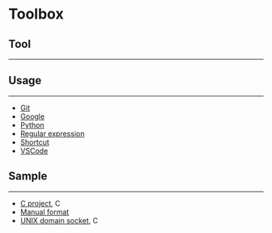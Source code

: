 # Toolbox


## Tool
----------------------------------------


## Usage
----------------------------------------
- [Git](git)
- [Google](google)
- [Python](python)
- [Regular expression](regular_expression)
- [Shortcut](shortcut)
- [VSCode](vscode)

## Sample
----------------------------------------
- [C project](c_project), C
- [Manual format](manual_format)
- [UNIX domain socket](unix_domain_socket), C


